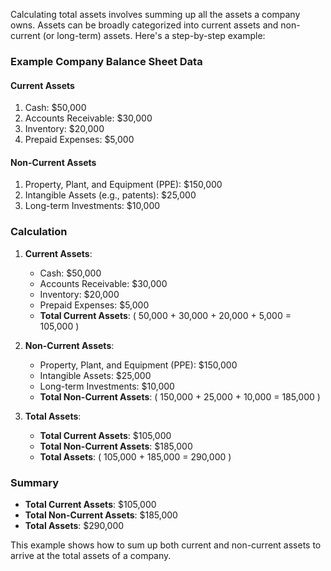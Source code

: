 Calculating total assets involves summing up all the assets a company owns. Assets can be broadly categorized into current assets and non-current (or long-term) assets. Here's a step-by-step example:

### Example Company Balance Sheet Data

#### Current Assets
1. Cash: $50,000
2. Accounts Receivable: $30,000
3. Inventory: $20,000
4. Prepaid Expenses: $5,000

#### Non-Current Assets
1. Property, Plant, and Equipment (PPE): $150,000
2. Intangible Assets (e.g., patents): $25,000
3. Long-term Investments: $10,000

### Calculation

1. **Current Assets**:
   - Cash: $50,000
   - Accounts Receivable: $30,000
   - Inventory: $20,000
   - Prepaid Expenses: $5,000
   - **Total Current Assets**: \( 50,000 + 30,000 + 20,000 + 5,000 = 105,000 \)

2. **Non-Current Assets**:
   - Property, Plant, and Equipment (PPE): $150,000
   - Intangible Assets: $25,000
   - Long-term Investments: $10,000
   - **Total Non-Current Assets**: \( 150,000 + 25,000 + 10,000 = 185,000 \)

3. **Total Assets**:
   - **Total Current Assets**: $105,000
   - **Total Non-Current Assets**: $185,000
   - **Total Assets**: \( 105,000 + 185,000 = 290,000 \)

### Summary
- **Total Current Assets**: $105,000
- **Total Non-Current Assets**: $185,000
- **Total Assets**: $290,000

This example shows how to sum up both current and non-current assets to arrive at the total assets of a company.
